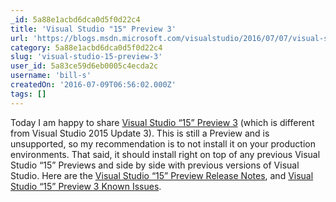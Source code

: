 ```yaml
---
_id: 5a88e1acbd6dca0d5f0d22c4
title: 'Visual Studio "15" Preview 3'
url: 'https://blogs.msdn.microsoft.com/visualstudio/2016/07/07/visual-studio-15-preview-3/#'
category: 5a88e1acbd6dca0d5f0d22c4
slug: 'visual-studio-15-preview-3'
user_id: 5a83ce59d6eb0005c4ecda2c
username: 'bill-s'
createdOn: '2016-07-09T06:56:02.000Z'
tags: []
---
```


Today I am happy to share <a href="https://go.microsoft.com/fwlink/?LinkId=746567">Visual Studio “15” Preview 3</a> (which is different from Visual Studio 2015 Update 3). This is still a Preview and is unsupported, so my recommendation is to not install it on your production environments. That said, it should install right on top of any previous Visual Studio “15” Previews and side by side with previous versions of Visual Studio. Here are the <a href="https://www.visualstudio.com/en-us/news/releasenotes/vs15-relnotes">Visual Studio “15” Preview Release Notes</a>, and <a href="https://msdn.microsoft.com/en-us/vs-knownissues/vs15-preview3">Visual Studio “15” Preview 3 Known Issues</a>.
